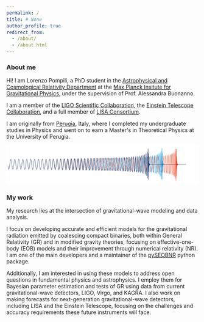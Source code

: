 ```yaml
---
permalink: /
title: # None
author_profile: true
redirect_from: 
  - /about/
  - /about.html
---
```



### About me

Hi! I am Lorenzo Pompili, a PhD student in the [Astrophysical and Cosmological Relativity Department](https://www.aei.mpg.de/astro-cosmo-rel) at the [Max Planck Insitute for Gravitational Physics](https://www.aei.mpg.de/), under the supervision of Prof. Alessandra Buonanno. 

I am a member of the [LIGO Scientific Collaboration](https://www.ligo.org/), the [Einstein Telescope Collaboration](https://www.et-gw.eu/index.php), and a full member of [LISA Consortium](https://www.lisamission.org/).

I am originally from [Perugia](https://en.wikipedia.org/wiki/Perugia), Italy, where I completed my undergraduate studies in Physics and went on to earn a Master's in Theoretical Physics at the University of Perugia. 

![image info](./pictures/pic.png)

### My work

My research lies at the intersection of gravitational-wave modeling and data analysis. 

I focus on developing accurate and efficient models for the gravitational radiation emitted by coalescing compact binaries, both within General Relativity (GR) and in modified gravity theories, focusing on effective-one-body (EOB) models and their improvement through numerical relativity (NR). I am one of the main developers and a maintainer of the [pySEOBNR](https://git.ligo.org/waveforms/software/pyseobnr) python package.

Additionally, I am interested in using these models to address open questions in fundamental physics and astrophysics. I employ them for Bayesian parameter estimation and tests of GR using data from current gravitational-wave detectors, LIGO, Virgo, and KAGRA. I also work on making forecasts for next-generation gravitational-wave detectors, including LISA and the Einstein Telescope, focusing on the challenges and accuracy requirements these future instruments will face.

